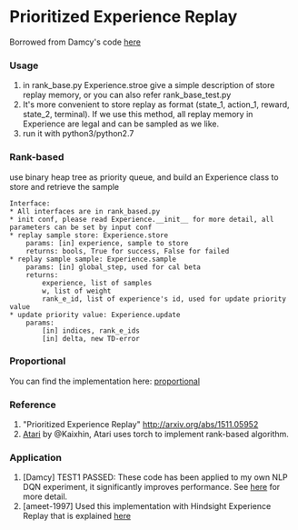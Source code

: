 # Prioritized Experience Replay

Borrowed from Damcy's code [here](https://github.com/Damcy/prioritized-experience-replay)

### Usage
1. in rank_base.py Experience.stroe give a simple description of store replay memory, or you can also refer rank_base_test.py
2. It's more convenient to store replay as format (state_1, action_1, reward, state_2, terminal). If we use this method, all replay memory in Experience are legal and can be sampled as we like.
3. run it with python3/python2.7

### Rank-based
use binary heap tree as priority queue, and build an Experience class to store and retrieve the sample
  
    Interface:
    * All interfaces are in rank_based.py
    * init conf, please read Experience.__init__ for more detail, all parameters can be set by input conf
    * replay sample store: Experience.store
    	params: [in] experience, sample to store
    	returns: bools, True for success, False for failed
    * replay sample sample: Experience.sample
    	params: [in] global_step, used for cal beta
    	returns: 
    		experience, list of samples
    		w, list of weight
    		rank_e_id, list of experience's id, used for update priority value
    * update priority value: Experience.update
    	params: 
    		[in] indices, rank_e_ids
    		[in] delta, new TD-error

### Proportional
You can find the implementation here: [proportional](https://github.com/takoika/PrioritizedExperienceReplay)

### Reference
1. "Prioritized Experience Replay" http://arxiv.org/abs/1511.05952
2. [Atari](https://github.com/Kaixhin/Atari) by @Kaixhin, Atari uses torch to implement rank-based algorithm.

### Application
1. [Damcy] TEST1 PASSED: These code has been applied to my own NLP DQN experiment, it significantly improves performance. See [here](https://github.com/Damcy/cascadeLSTMDRL) for more detail.
2. [ameet-1997] Used this implementation with Hindsight Experience Replay that is explained [here](https://github.com/ameet-1997/HER_Improvements)
